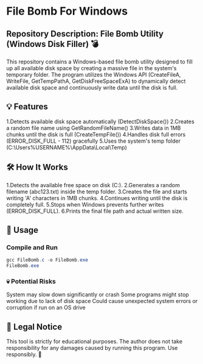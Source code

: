 # File Bomb For Windows

## Repository Description: File Bomb Utility (Windows Disk Filler) 💣

This repository contains a Windows-based file bomb utility designed to fill up all available disk space by creating a massive file in the system's temporary folder. The program utilizes the Windows API (CreateFileA, WriteFile, GetTempPathA, GetDiskFreeSpaceExA) to dynamically detect available disk space and continuously write data until the disk is full.

## 💡 Features
1.Detects available disk space automatically (DetectDiskSpace())
2.Creates a random file name using GetRandomFileName()
3.Writes data in 1MB chunks until the disk is full (CreateTempFile())
4.Handles disk full errors (ERROR_DISK_FULL - 112) gracefully
5.Uses the system's temp folder (C:\Users\%USERNAME%\AppData\Local\Temp)

## 🛠️ How It Works
1.Detects the available free space on disk (C:\).
2.Generates a random filename (abc123.txt) inside the temp folder.
3.Creates the file and starts writing 'A' characters in 1MB chunks.
4.Continues writing until the disk is completely full.
5.Stops when Windows prevents further writes (ERROR_DISK_FULL).
6.Prints the final file path and actual written size.

## 🚀 Usage
### Compile and Run
```powershell
gcc FileBomb.c -o FileBomb.exe
FileBomb.exe
```

### 💀 Potential Risks
System may slow down significantly or crash
Some programs might stop working due to lack of disk space
Could cause unexpected system errors or corruption if run on an OS drive

## 📢 Legal Notice
This tool is strictly for educational purposes. The author does not take responsibility for any damages caused by running this program. Use responsibly. 🚀
